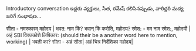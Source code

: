Introductory conversation
ఇద్దరు వ్యక్తులు, సీత, రమేష్  కలిసినప్పుడు, వారిద్దరి మద్య జరిగే సంభాషణ... 

सीता - नमस्कारम् महोदय | भवत: नाम किं? भवान् किं करोति, महोदय? 
रमेश: - मम नाम रमेश:, महोदयी | अहं SBI विक्तकोशे लिपिकार: (should their be a another word here to mention, working) | भवती का?
सीता - अहं सीता| अहं चित्र निर्देशिका महोदय| 


